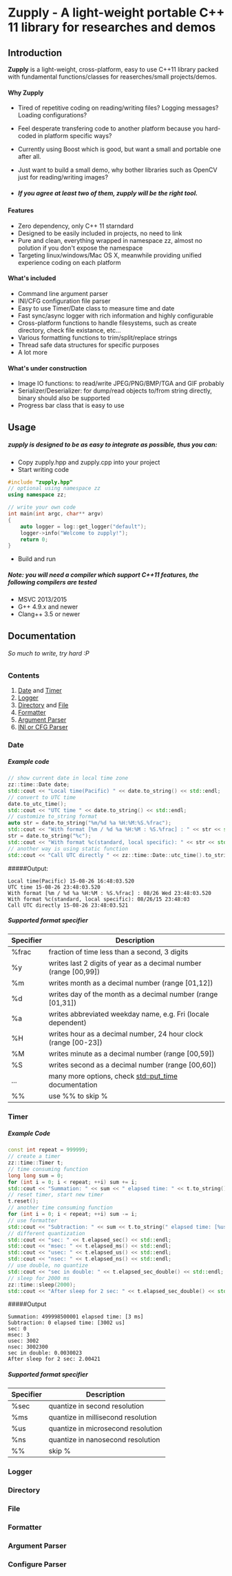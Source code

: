 # Zupply - A light-weight portable C++ 11 library for researches and demos

## Introduction
**Zupply** is a light-weight, cross-platform, easy to use C++11 library packed with fundamental functions/classes 
for reaserches/small projects/demos.

#### Why Zupply
- Tired of repetitive coding on reading/writing files? Logging messages? Loading configurations?
- Feel desperate transfering code to another platform because you hard-coded in platform specific ways?
- Currently using Boost which is good, but want a small and portable one after all.
- Just want to build a small demo, why bother libraries such as OpenCV just for reading/writing images?

- ##### If you agree at least two of them, zupply will be the right tool.

#### Features
- Zero dependency, only C++ 11 starndard
- Designed to be easily included in projects, no need to link
- Pure and clean, everything wrapped in namespace zz, almost no polution if you don't expose the namespace
- Targeting linux/windows/Mac OS X, meanwhile providing unified experience coding on each platform

#### What's included
- Command line argument parser
- INI/CFG configuration file parser
- Easy to use Timer/Date class to measure time and date
- Fast sync/async logger with rich information and highly configurable
- Cross-platform functions to handle filesystems, such as create directory, check file existance, etc...
- Various formatting functions to trim/split/replace strings
- Thread safe data structures for specific purposes
- A lot more

#### What's under construction
- Image IO functions: to read/write JPEG/PNG/BMP/TGA and GIF probably
- Serializer/Deserializer: for dump/read objects to/from string directly, binary should also be supported
- Progress bar class that is easy to use

## Usage
##### zupply is designed to be as easy to integrate as possible, thus you can:
- Copy zupply.hpp and zupply.cpp into your project
- Start writing code
```c++
#include "zupply.hpp"
// optional using namespace zz
using namespace zz;

// write your own code
int main(int argc, char** argv)
{
    auto logger = log::get_logger("default");
    logger->info("Welcome to zupply!");
    return 0;
}
```
- Build and run

##### Note: you will need a compiler which support C++11 features, the following compilers are tested
- MSVC 2013/2015
- G++ 4.9.x and newer
- Clang++ 3.5 or newer

## Documentation
###### So much to write, try hard :P
### Contents
1. [Date](#date) and [Timer](#timer)
2. [Logger](#logger)
3. [Directory](#directory) and [File](#file)
4. [Formatter](#formatter)
5. [Argument Parser](#argument-parser)
6. [INI or CFG Parser](#configure-parser)

### Date
##### Example code
```c++
// show current date in local time zone
zz::time::Date date;
std::cout << "Local time(Pacific) " << date.to_string() << std::endl;
// convert to UTC time
date.to_utc_time();
std::cout << "UTC time " << date.to_string() << std::endl;
// customize to_string format
auto str = date.to_string("%m/%d %a %H:%M:%S.%frac");
std::cout << "With format [%m / %d %a %H:%M : %S.%frac] : " << str << std::endl;
str = date.to_string("%c");
std::cout << "With format %c(standard, local specific): " << str << std::endl;
// another way is using static function
std::cout << "Call UTC directly " << zz::time::Date::utc_time().to_string() << std::endl;
```
#####Output:
```
Local time(Pacific) 15-08-26 16:48:03.520
UTC time 15-08-26 23:48:03.520
With format [%m / %d %a %H:%M : %S.%frac] : 08/26 Wed 23:48:03.520
With format %c(standard, local specific): 08/26/15 23:48:03
Call UTC directly 15-08-26 23:48:03.521
```
##### Supported format specifier 
|Specifier|       Description      |
|---------|------------------------|
|  %frac  | fraction of time less than a second, 3 digits                   |
|    %y   | writes last 2 digits of year as a decimal number (range [00,99])|
|    %m   | writes month as a decimal number (range [01,12])                |
|    %d   | writes day of the month as a decimal number (range [01,31])     |
|    %a   | writes abbreviated weekday name, e.g. Fri (locale dependent)    |
|    %H   | writes hour as a decimal number, 24 hour clock (range [00-23])  |
|    %M   | writes minute as a decimal number (range [00,59])               |
|    %S   | writes second as a decimal number (range [00,60])               |
|   ...   | many more options, check [std::put_time](#http://en.cppreference.com/w/cpp/io/manip/put_time) documentation|
|   %%    | use %% to skip %                                                |

### Timer
##### Example Code
```c++
const int repeat = 999999;
// create a timer
zz::time::Timer t;
// time consuming function
long long sum = 0;
for (int i = 0; i < repeat; ++i) sum += i;
std::cout << "Summation: " << sum << " elapsed time: " << t.to_string() << std::endl;
// reset timer, start new timer
t.reset();
// another time consuming function
for (int i = 0; i < repeat; ++i) sum -= i;
// use formatter
std::cout << "Subtraction: " << sum << t.to_string(" elapsed time: [%us us]") << std::endl;
// different quantization
std::cout << "sec: " << t.elapsed_sec() << std::endl;
std::cout << "msec: " << t.elapsed_ms() << std::endl;
std::cout << "usec: " << t.elapsed_us() << std::endl;
std::cout << "nsec: " << t.elapsed_ns() << std::endl;
// use double, no quantize
std::cout << "sec in double: " << t.elapsed_sec_double() << std::endl;
// sleep for 2000 ms
zz::time::sleep(2000);
std::cout << "After sleep for 2 sec: " << t.elapsed_sec_double() << std::endl;
```
#####Output
```
Summation: 499998500001 elapsed time: [3 ms]
Subtraction: 0 elapsed time: [3002 us]
sec: 0
msec: 3
usec: 3002
nsec: 3002300
sec in double: 0.0030023
After sleep for 2 sec: 2.00421
```
##### Supported format specifier 
|Specifier|       Description      |
|---------|------------------------|
|  %sec  | quantize in second resolution|
|  %ms   | quantize in millisecond resolution|
|  %us   | quantize in microsecond resolution|
|  %ns   | quantize in nanosecond resolution|
|  %%    | skip % |
### Logger

### Directory

### File

### Formatter

### Argument Parser

### Configure Parser

